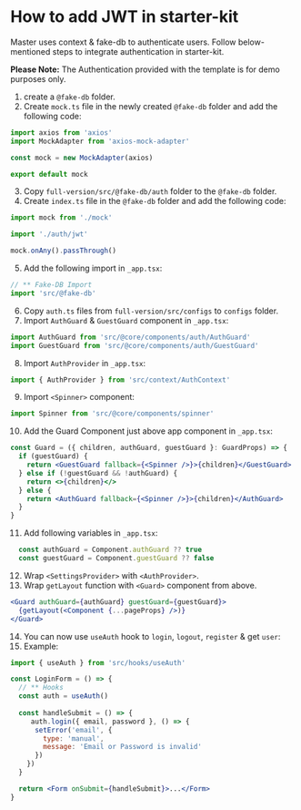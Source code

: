 # How to add JWT in starter-kit

Master uses context & fake-db to authenticate users. Follow below-mentioned steps to integrate authentication in starter-kit.

**Please Note:** The Authentication provided with the template is for demo purposes only.

1. create a `@fake-db` folder.
2. Create `mock.ts` file in the newly created `@fake-db` folder and add the following code:
```jsx
import axios from 'axios'
import MockAdapter from 'axios-mock-adapter'

const mock = new MockAdapter(axios)

export default mock
```
3. Copy `full-version/src/@fake-db/auth` folder to the `@fake-db` folder.
4. Create `index.ts` file in the `@fake-db` folder and add the following code:
```jsx
import mock from './mock'

import './auth/jwt'

mock.onAny().passThrough()
```
5. Add the following import in `_app.tsx`:
```jsx
// ** Fake-DB Import
import 'src/@fake-db'
```
6. Copy `auth.ts` files from `full-version/src/configs` to `configs` folder.
7. Import `AuthGuard` & `GuestGuard` component in `_app.tsx`:
```jsx
import AuthGuard from 'src/@core/components/auth/AuthGuard'
import GuestGuard from 'src/@core/components/auth/GuestGuard'
```
8. Import `AuthProvider` in `_app.tsx`:
```jsx
import { AuthProvider } from 'src/context/AuthContext'
```
9. Import `<Spinner>` component:
```jsx
import Spinner from 'src/@core/components/spinner'
```
10. Add the Guard Component just above app component in `_app.tsx`:
```jsx
const Guard = ({ children, authGuard, guestGuard }: GuardProps) => {
  if (guestGuard) {
    return <GuestGuard fallback={<Spinner />}>{children}</GuestGuard>
  } else if (!guestGuard && !authGuard) {
    return <>{children}</>
  } else {
    return <AuthGuard fallback={<Spinner />}>{children}</AuthGuard>
  }
}
```
11. Add following variables in `_app.tsx`:
```jsx
  const authGuard = Component.authGuard ?? true
  const guestGuard = Component.guestGuard ?? false
```
12. Wrap `<SettingsProvider>` with `<AuthProvider>`.
13. Wrap `getLayout` function with `<Guard>` component from above.
```jsx
<Guard authGuard={authGuard} guestGuard={guestGuard}>
  {getLayout(<Component {...pageProps} />)}
</Guard>
```
14.  You can now use `useAuth` hook to `login`, `logout`, `register` & get `user`:
15.  Example:
```jsx
import { useAuth } from 'src/hooks/useAuth'

const LoginForm = () => {
  // ** Hooks
  const auth = useAuth()
  
  const handleSubmit = () => {
     auth.login({ email, password }, () => {
      setError('email', {
        type: 'manual',
        message: 'Email or Password is invalid'
      })
    })
  }

  return <Form onSubmit={handleSubmit}>...</Form>
}
```